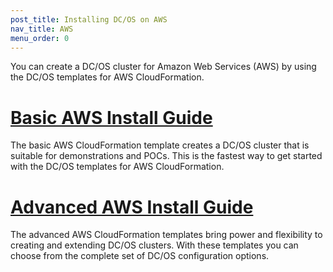 ```yaml
---
post_title: Installing DC/OS on AWS
nav_title: AWS
menu_order: 0
---
```



You can create a DC/OS cluster for Amazon Web Services (AWS) by using the DC/OS templates for AWS CloudFormation.

# [Basic AWS Install Guide](/docs/1.7/administration/installing/cloud/aws/basic/)
The basic AWS CloudFormation template creates a DC/OS cluster that is suitable for demonstrations and POCs. This is the fastest way to get started with the DC/OS templates for AWS CloudFormation.

# [Advanced AWS Install Guide](/docs/1.7/administration/installing/cloud/aws/advanced/)
The advanced AWS CloudFormation templates bring power and flexibility to creating and extending DC/OS clusters. With these templates you can choose from the complete set of DC/OS configuration options.

